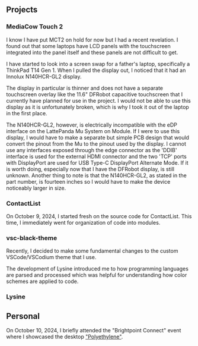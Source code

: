 


## Projects

### MediaCow Touch 2
I know I have put MCT2 on hold for now but I had a recent revelation. I found out that some laptops have LCD panels with the touchscreen integrated into the panel itself and these panels are not difficult to get.

I have started to look into a screen swap for a father's laptop, specifically a ThinkPad T14 Gen 1. When I pulled the display out, I noticed that it had an Innolux N140HCR-GL2 display.

The display in particular is thinner and does not have a separate touchscreen overlay like the 11.6" DFRobot capacitive touchscreen that I currently have planned for use in the project. I would not be able to use this display as it is unfortunately broken, which is why I took it out of the laptop in the first place.

The N140HCR-GL2, however, is electrically incompatible with the eDP interface on the LattePanda Mu System on Module. If I were to use this display, I would have to make a separate but simple PCB design that would convert the pinout from the Mu to the pinout used by the display. I cannot use any interfaces exposed through the edge connector as the 'DDIB' interface is used for the external HDMI connector and the two 'TCP' ports with DisplayPort are used for USB Type-C DisplayPort Alternate Mode. If it is worth doing, especially now that I have the DFRobot display, is still unknown. Another thing to note is that the N140HCR-GL2, as stated in the part number, is fourteen inches so I would have to make the device noticeably larger in size.

### ContactList
On October 9, 2024, I started fresh on the source code for ContactList. This time, I immediately went for organization of code into modules. 

### vsc-black-theme
Recently, I decided to make some fundamental changes to the custom VSCode/VSCodium theme that I use.

The development of Lysine introduced me to how programming languages are parsed and processed which was helpful for understanding how color schemes are applied to code. 

### Lysine


## Personal
On October 10, 2024, I briefly attended the "Brightpoint Connect" event where I showcased the desktop ["Polyethylene"](/projects/wbpc/pc_pe/).
